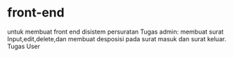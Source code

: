 # front-end
untuk membuat front end disistem persuratan
Tugas admin:
membuat surat Input,edit,delete,dan membuat desposisi pada surat masuk dan surat keluar.
Tugas User
